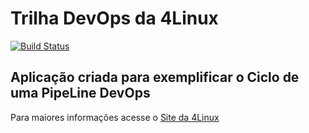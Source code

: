 # Trilha DevOps da 4Linux

<!-- Altere a Flag abaixo com sua URL do Travis -->
[![Build Status](https://travis-ci.org/Diegosbv/DevOpsLab-HelloWorld.svg?branch=master)](https://travis-ci.org/Diegosbv/DevOpsLab-HelloWorld)
<!--[![Build Status](https://travis-ci.org/gabyldias/simple-unittest.svg?branch=master)](https://travis-ci.org/gabyldias/simple-unittest)-->

## Aplicação criada para exemplificar o Ciclo de uma PipeLine DevOps


Para maiores informações acesse o [Site da 4Linux](https://www.4linux.com.br/cursos/devops)
